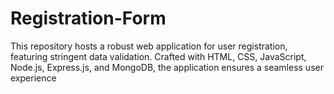 # Registration-Form
This repository hosts a robust web application for user registration, featuring stringent data validation. Crafted with HTML, CSS, JavaScript, Node.js, Express.js, and MongoDB, the application ensures a seamless user experience
